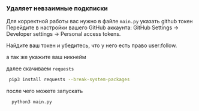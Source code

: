 ### Удаляет невзаимные подкписки

 Для корректной работы вас нужно в файле `main.py` указать github токен
 Перейдите в настройки вашего GitHub аккаунта: GitHub Settings -> Developer settings -> Personal access tokens.

 Найдите ваш токен и убедитесь, что у него есть право user:follow.

 а так же укажите ваш никнейм 


 далее скачиваем `requests`

 ```zsh
  pip3 install requests --break-system-packages
```

после чего можете запускать 
```zsh
  python3 main.py
```
